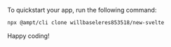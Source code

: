 To quickstart your app, run the following command: 

```bash
npx @ampt/cli clone willbaseleres853518/new-svelte
```

Happy coding!